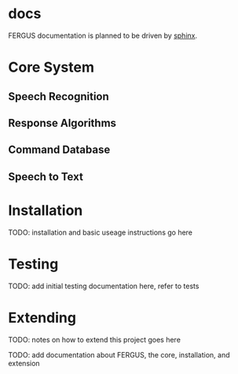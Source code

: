docs
======

FERGUS documentation is planned to be driven by [sphinx](http://sphinx-doc.org/).

# Core System

## Speech Recognition

## Response Algorithms

## Command Database

## Speech to Text

# Installation
TODO: installation and basic useage instructions go here

# Testing
TODO: add initial testing documentation here, refer to tests

# Extending
TODO: notes on how to extend this project goes here


TODO: add documentation about FERGUS, the core, installation, and extension
